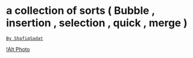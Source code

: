 # a collection of sorts ( Bubble , insertion , selection , quick , merge )
[`By ShafiqSadat`](https://t.me/afprogrammer)

[!Alt Photo](https://image.ibb.co/hR4s0d/Capture.png)

